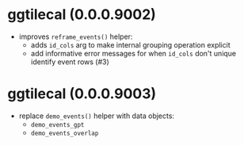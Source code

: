 # ggtilecal (0.0.0.9002)

* improves `reframe_events()` helper:
  * adds `id_cols` arg to make internal grouping operation explicit
  * add informative error messages for when `id_cols` don't unique identify event rows (#3)

# ggtilecal (0.0.0.9003)

* replace `demo_events()` helper with data objects:
  * `demo_events_gpt`
  * `demo_events_overlap`
